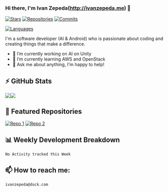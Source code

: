 <!--
**ijzepeda/ijzepeda** is a ✨ _special_ ✨ repository because its `README.md` (this file) appears on your GitHub profile.

Here are some ideas to get you started:

- 🔭 I’m currently working on ...
- 🌱 I’m currently learning ...
- 👯 I’m looking to collaborate on ...
- 🤔 I’m looking for help with ...
- 💬 Ask me about ...
- 📫 How to reach me: ...
- 😄 Pronouns: ...
- ⚡ Fun fact: ...
-->
### Hi there, I'm Ivan Zepeda(http://ivanzepeda.me) 👋
[![Stars](https://img.shields.io/github/stars/<your-username>?style=social)](https://github.com/ijzepeda)
[![Repositories](https://img.shields.io/badge/dynamic/json?color=green&label=Repositories&query=$.public_repos&url=https://api.github.com/users/ijzepeda)](https://github.com/ijzepeda)
[![Commits](https://img.shields.io/badge/dynamic/json?color=blue&label=Commits&query=$.public_gists&url=https://api.github.com/users/ijzepeda)](https://github.com/ijzepeda)
<!-- [![Languages](https://img.shields.io/github/languages/count/ijzepeda/README-template)](https://github.com/ijzepeda/README-template) -->
[![Languages](https://img.shields.io/github/languages/count/ijzepeda/README-template)](https://github.com/ijzepeda/README-template) 
<!-- I am proficient in several programming languages, including Java, Python, and JavaScript. -->

I'm a software developer (AI & Android) who is passionate about coding and creating things that make a difference. 

- 🔭 I’m currently working on AI on Unity 
- 🌱 I’m currently learning AWS and OpenStack
- 💬 Ask me about anything, I'm happy to help!

## ⚡ GitHub Stats

<!-- ![Your Name's GitHub stats](https://github-readme-stats.vercel.app/api?username=ijzepeda&show_icons=true&theme=radical)
[![Top Langs](https://github-readme-stats.vercel.app/api/top-langs/?username=ijzepeda&layout=compact)](https://github.com/ijzepeda)
 -->
<div style="display:flex;">
  <a href="https://github.com/ijzepeda/repo1">
    <img align="center" src="https://github-readme-stats.vercel.app/api?username=ijzepeda&show_icons=true&theme=radical" />
  </a>
  <a href="https://github.com/ijzepeda/repo2">
    <img align="center" src="https://github-readme-stats.vercel.app/api/top-langs/?username=ijzepeda&layout=compact" />
  </a>
</div>

## 🌟 Featured Repositories

[![Repo 1](https://github-readme-stats.vercel.app/api/pin/?username=ijzepeda&repo=hackathon)](https://github.com/ijzepeda/hackathon)
[![Repo 2](https://github-readme-stats.vercel.app/api/pin/?username=ijzepeda&repo=Pixel_Heist)](https://github.com/ijzepeda/Pixel_Heist)

## 📊 Weekly Development Breakdown

<!--START_SECTION:waka-->
```text
No Activity tracked this Week
```

## 📫 How to reach me: 
```ivanzepeda@duck.com```
 
